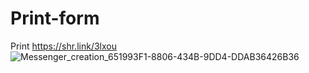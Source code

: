 # Print-form
Print
https://shr.link/3lxou
![Messenger_creation_651993F1-8806-434B-9DD4-DDAB36426B36](https://github.com/user-attachments/assets/e448fda6-5dc7-4bd5-a2ce-864e69c7beaa)
